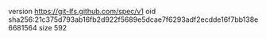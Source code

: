 version https://git-lfs.github.com/spec/v1
oid sha256:21c375d793ab16fb2d922f5689e5dcae7f6293adf2ecdde16f7bb138e6681564
size 592
